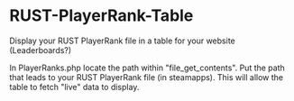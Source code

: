 # RUST-PlayerRank-Table
Display your RUST PlayerRank file in a table for your website (Leaderboards?)

In PlayerRanks.php locate the path within "file_get_contents". Put the path that leads to your RUST PlayerRank file (in steamapps). This will allow the table to fetch "live" data to display.
